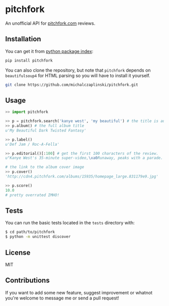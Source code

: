 pitchfork
=========
An unofficial API for [pitchfork.com](http://www.pitchfork.com) reviews.


Installation
------------

You can get it from [python package index](https://pypi.python.org/pypi):

```sh
pip install pitchfork
```

You can also clone the repository, but note that ``pitchfork`` depends on ``beautifulsoup4`` for HTML parsing so you will have to install it yourself.

```sh
git clone https://github.com/michalczaplinski/pitchfork.git
```


Usage
-----

```python
>> import pitchfork

>> p = pitchfork.search('kanye west', 'my beautiful') # the title is autocompleted
>> p.album() # the full album title
u'My Beautiful Dark Twisted Fantasy'

>> p.label()
u'Def Jam / Roc-A-Fella'

>> p.editorial()[:100] # get the first 100 characters of the review.
u"Kanye West's 35-minute super-video,\xa0Runaway, peaks with a parade. Fireworks flash while red hoods ma"

# the link to the album cover image
>> p.cover()
'http://cdn4.pitchfork.com/albums/15935/homepage_large.831179e9.jpg'

>> p.score()
10.0
# pretty overrated IMHO!
```


Tests
-----

You can run the basic tests located in the ``tests`` directory with:
```sh
$ cd path/to/pitchfork
$ python -m unittest discover
```

License
-------
MIT


Contributions
-------------
If you want to add some new feature, suggest improvement or whatnot you're welcome to message me or send a pull request!
